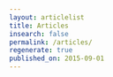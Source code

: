 ```yaml
---
layout: articlelist
title: Articles
insearch: false
permalink: /articles/
regenerate: true
published_on: 2015-09-01
---
```

